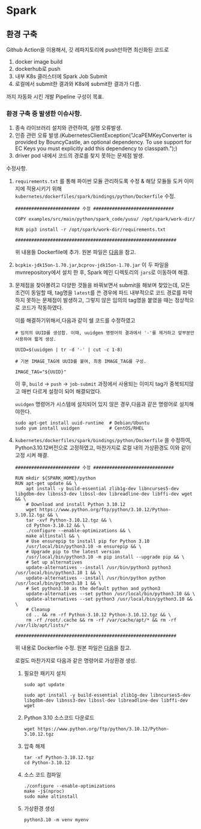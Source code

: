 # Spark

## 환경 구축
Github Action을 이용해서,
깃 레파지토리에 push만하면 최신화된 코드로 

1) docker image build
2) dockerhub로 push
3) 내부 K8s 클러스터에 Spark Job Submit
4) 로컬에서 submit한 결과와 K8s에 submit한 결과가 다름.
  
까지 자동화 시킨
개발 Pipeline 구성이 목표.

### 환경 구축 중 발생한 이슈사항.

1) 종속 라이브러리 설치와 관련하여, 실행 오류발생.
2) 인증 관련 오류 발생.(KubernetesClientException("JcaPEMKeyConverter is provided by BouncyCastle, an optional dependency. To use support for EC Keys you must explicitly add this dependency to classpath.");)
3) driver pod 내에서 코드의 경로를 찾지 못하는 문제점 발생.

수정사항.

1) `requirements.txt` 를 통해 파이썬 모듈 관리하도록 수정 &
    해당 모듈들 도커 이미지에 적용시키기 위해
    `kubernetes/dockerfiles/spark/bindings/python/Dockerfile` 수정.
    ```
    ######################## 수정 ##############################

    COPY examples/src/main/python/spark_code/yusu/ /opt/spark/work-dir/

    RUN pip3 install -r /opt/spark/work-dir/requirements.txt

    ############################################################
    ```
    위 내용들 Dockerfile에 추가. 원본 파일은 [다음](https://github.com/apache/spark/blob/master/resource-managers/kubernetes/docker/src/main/dockerfiles/spark/bindings/python/Dockerfile)을 참고.


2) `bcpkix-jdk15on-1.70.jar`,`bcprov-jdk15on-1.70.jar`
이 두 파일을 mvnrepository에서 설치 한 후, Spark 메인 디렉토리의 `jars`로 이동하여 해결.

1) 문제점을 찾아볼려고 다양한 것들을 바꿔보면서 submit을 해보며 찾았는데, 모든 조건이 동일할 때, tag명을 `latest`를 쓴 경우에 파드 내부적으로 코드 경로를 파악하지 못하는 문제점이 발생하고, 그렇지 않은 임의의 tag명을 붙였을 때는 정상적으로 코드가 작동하였다.

    이를 해결하기위해서,다음과 같이 쉘 코드를 수정하였고

    

    ```
    # 임의의 UUID를 생성합. 이때, uuidgen 명령어의 결과에서 '-'를 제거하고 앞부분만 사용하여 짧게 생성.

    UUID=$(uuidgen | tr -d '-' | cut -c 1-8)

    # 기본 IMAGE_TAG에 UUID를 붙여, 최종 IMAGE_TAG를 구성.
    
    IMAGE_TAG="${UUID}"
    ```

    이 후, `build` -> `push` -> `job-submit` 과정에서 사용되는 이미지 tag가 중복되지않고 매번 다르게 설정이 되어 해결되었다.


    `uuidgen` 명령어가 시스템에 설치되어 있지 않은 경우,다음과 같은 명령어로 설치해야한다.
    ```
    sudo apt-get install uuid-runtime  # Debian/Ubuntu
    sudo yum install uuidgen           # CentOS/RHEL
    ```
4) `kubernetes/dockerfiles/spark/bindings/python/Dockerfile` 을 수정하여, Python3.10.12버전으로 고정하였고, 마찬가지로 로컬 내의 가상환경도 이와 같이 고정 시켜 해결.

    ```
    ######################## 수정 ##############################

    RUN mkdir ${SPARK_HOME}/python
    RUN apt-get update && \
        apt install -y build-essential zlib1g-dev libncurses5-dev libgdbm-dev libnss3-dev libssl-dev libreadline-dev libffi-dev wget && \
        # Download and install Python 3.10.12
        wget https://www.python.org/ftp/python/3.10.12/Python-3.10.12.tgz && \
        tar -xvf Python-3.10.12.tgz && \
        cd Python-3.10.12 && \
        ./configure --enable-optimizations && \
        make altinstall && \
        # Use ensurepip to install pip for Python 3.10
        /usr/local/bin/python3.10 -m ensurepip && \
        # Upgrade pip to the latest version
        /usr/local/bin/python3.10 -m pip install --upgrade pip && \
        # Set up alternatives
        update-alternatives --install /usr/bin/python3 python3 /usr/local/bin/python3.10 1 && \
        update-alternatives --install /usr/bin/python python /usr/local/bin/python3.10 1 && \
        # Set python3.10 as the default python and python3
        update-alternatives --set python /usr/local/bin/python3.10 && \
        update-alternatives --set python3 /usr/local/bin/python3.10 && \
        # Cleanup
        cd .. && rm -rf Python-3.10.12 Python-3.10.12.tgz && \
        rm -rf /root/.cache && rm -rf /var/cache/apt/* && rm -rf /var/lib/apt/lists/*

    ############################################################
    ```
    위 내용로 Dockerfile 수정. 원본 파일은 [다음](https://github.com/apache/spark/blob/master/resource-managers/kubernetes/docker/src/main/dockerfiles/spark/bindings/python/Dockerfile)을 참고.

    로컬도 마찬가지로 다음과 같은 명령어로 가상환경 생성.

   1. 필요한 패키지 설치
        ```
        sudo apt update
        
        sudo apt install -y build-essential zlib1g-dev libncurses5-dev libgdbm-dev libnss3-dev libssl-dev libreadline-dev libffi-dev wget
        ```
   2. Python 3.10 소스코드 다운로드
        ```
        wget https://www.python.org/ftp/python/3.10.12/Python-3.10.12.tgz
        ```
   3. 압축 해제
        ```
        tar -xf Python-3.10.12.tgz
        cd Python-3.10.12
        ```
   4. 소스 코드 컴파일
        ```
        ./configure --enable-optimizations
        make -j$(nproc)
        sudo make altinstall
        ```
   5. 가상환경 생성
        ```
        python3.10 -m venv myenv
        ```
   